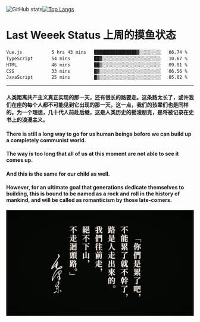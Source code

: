 ![GitHub stats](https://github-readme-stats.vercel.app/api?username=Mundanity-fc&hide=stars&count_private=true&show_icons=true&theme=prussian)[![Top Langs](https://github-readme-stats.vercel.app/api/top-langs/?username=Mundanity-fc&hide=javascript,html,css,blade&layout=compact&theme=prussian)](https://github.com/anuraghazra/github-readme-stats)

# Last Weeek Status 上周的摸鱼状态
<!--START_SECTION:waka-->

```txt
Vue.js           5 hrs 43 mins   ████████████████▓░░░░░░░░   66.74 %
TypeScript       54 mins         ██▓░░░░░░░░░░░░░░░░░░░░░░   10.67 %
HTML             46 mins         ██▒░░░░░░░░░░░░░░░░░░░░░░   09.01 %
CSS              33 mins         █▓░░░░░░░░░░░░░░░░░░░░░░░   06.56 %
JavaScript       25 mins         █▒░░░░░░░░░░░░░░░░░░░░░░░   05.02 %
```

<!--END_SECTION:waka-->

---

#### 人类距离共产主义真正实现的那一天，还有很长的路要走。这条路太长了，或许我们在座的每个人都不可能见到它出现的那一天，这一点，我们的孩辈们也是同样的。为一个理想，几十代人前赴后继，这是人类历史的摇滚朋克，是将被记录在史书上的浪漫主义。

#### There is still a long way to go for us human beings before we can build up a completely communist world.
#### The way is too long that all of us at this moment are not able to see it comes up.
#### And this is the same for our child as well.
#### However, for an ultimate goal that generations dedicate themselves to building, this is bound to be named as a rock and roll in the history of mankind, and will be called as romanticism by those late-comers.

![HeSays](./HeSays.webp)
